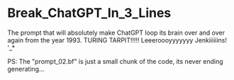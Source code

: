 # Break_ChatGPT_In_3_Lines
The prompt that will absolutely make ChatGPT loop its brain over and over again from the year 1993. TURING TARPIT!!!!! Leeeroooyyyyyyy Jenkiiiiiins! '_*

PS: The "prompt_02.bf" is just a small chunk of the code, its never ending generating...
